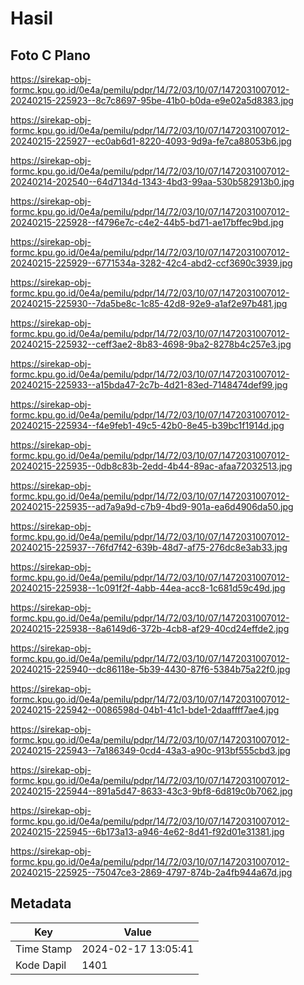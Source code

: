# Hasil

## Foto C Plano

https://sirekap-obj-formc.kpu.go.id/0e4a/pemilu/pdpr/14/72/03/10/07/1472031007012-20240215-225923--8c7c8697-95be-41b0-b0da-e9e02a5d8383.jpg

https://sirekap-obj-formc.kpu.go.id/0e4a/pemilu/pdpr/14/72/03/10/07/1472031007012-20240215-225927--ec0ab6d1-8220-4093-9d9a-fe7ca88053b6.jpg

https://sirekap-obj-formc.kpu.go.id/0e4a/pemilu/pdpr/14/72/03/10/07/1472031007012-20240214-202540--64d7134d-1343-4bd3-99aa-530b582913b0.jpg

https://sirekap-obj-formc.kpu.go.id/0e4a/pemilu/pdpr/14/72/03/10/07/1472031007012-20240215-225928--f4796e7c-c4e2-44b5-bd71-ae17bffec9bd.jpg

https://sirekap-obj-formc.kpu.go.id/0e4a/pemilu/pdpr/14/72/03/10/07/1472031007012-20240215-225929--6771534a-3282-42c4-abd2-ccf3690c3939.jpg

https://sirekap-obj-formc.kpu.go.id/0e4a/pemilu/pdpr/14/72/03/10/07/1472031007012-20240215-225930--7da5be8c-1c85-42d8-92e9-a1af2e97b481.jpg

https://sirekap-obj-formc.kpu.go.id/0e4a/pemilu/pdpr/14/72/03/10/07/1472031007012-20240215-225932--ceff3ae2-8b83-4698-9ba2-8278b4c257e3.jpg

https://sirekap-obj-formc.kpu.go.id/0e4a/pemilu/pdpr/14/72/03/10/07/1472031007012-20240215-225933--a15bda47-2c7b-4d21-83ed-7148474def99.jpg

https://sirekap-obj-formc.kpu.go.id/0e4a/pemilu/pdpr/14/72/03/10/07/1472031007012-20240215-225934--f4e9feb1-49c5-42b0-8e45-b39bc1f1914d.jpg

https://sirekap-obj-formc.kpu.go.id/0e4a/pemilu/pdpr/14/72/03/10/07/1472031007012-20240215-225935--0db8c83b-2edd-4b44-89ac-afaa72032513.jpg

https://sirekap-obj-formc.kpu.go.id/0e4a/pemilu/pdpr/14/72/03/10/07/1472031007012-20240215-225935--ad7a9a9d-c7b9-4bd9-901a-ea6d4906da50.jpg

https://sirekap-obj-formc.kpu.go.id/0e4a/pemilu/pdpr/14/72/03/10/07/1472031007012-20240215-225937--76fd7f42-639b-48d7-af75-276dc8e3ab33.jpg

https://sirekap-obj-formc.kpu.go.id/0e4a/pemilu/pdpr/14/72/03/10/07/1472031007012-20240215-225938--1c091f2f-4abb-44ea-acc8-1c681d59c49d.jpg

https://sirekap-obj-formc.kpu.go.id/0e4a/pemilu/pdpr/14/72/03/10/07/1472031007012-20240215-225938--8a6149d6-372b-4cb8-af29-40cd24effde2.jpg

https://sirekap-obj-formc.kpu.go.id/0e4a/pemilu/pdpr/14/72/03/10/07/1472031007012-20240215-225940--dc86118e-5b39-4430-87f6-5384b75a22f0.jpg

https://sirekap-obj-formc.kpu.go.id/0e4a/pemilu/pdpr/14/72/03/10/07/1472031007012-20240215-225942--0086598d-04b1-41c1-bde1-2daaffff7ae4.jpg

https://sirekap-obj-formc.kpu.go.id/0e4a/pemilu/pdpr/14/72/03/10/07/1472031007012-20240215-225943--7a186349-0cd4-43a3-a90c-913bf555cbd3.jpg

https://sirekap-obj-formc.kpu.go.id/0e4a/pemilu/pdpr/14/72/03/10/07/1472031007012-20240215-225944--891a5d47-8633-43c3-9bf8-6d819c0b7062.jpg

https://sirekap-obj-formc.kpu.go.id/0e4a/pemilu/pdpr/14/72/03/10/07/1472031007012-20240215-225945--6b173a13-a946-4e62-8d41-f92d01e31381.jpg

https://sirekap-obj-formc.kpu.go.id/0e4a/pemilu/pdpr/14/72/03/10/07/1472031007012-20240215-225925--75047ce3-2869-4797-874b-2a4fb944a67d.jpg


## Metadata

| Key        | Value               |
| ---------- | ------------------- |
| Time Stamp | 2024-02-17 13:05:41 |
| Kode Dapil | 1401                |



